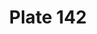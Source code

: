 ---
pid: '142'
an: '7'
title: Plate 142
rev_year: 
_date: 
caption: 'Cornette à la Paysane, garnie en Gaze.

'
translation: Peasant Cornette, garnished with Gauze.
student: Jodi Mikesell
keywords: 
permalink: /plates/142/
layout: plate-page
---